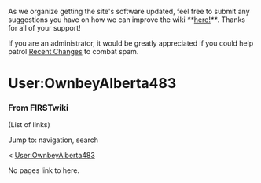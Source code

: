 As we organize getting the site's software updated, feel free to submit any
suggestions you have on how we can improve the wiki
_**_[here!](/index.php/User:Hallry/Suggestions "User:Hallry/Suggestions"
)_**_. Thanks for all of your support!

If you are an administrator, it would be greatly appreciated if you could help
patrol [Recent Changes](/index.php/Special:Recentchanges
"Special:Recentchanges" ) to combat spam.

# User:OwnbeyAlberta483

### From FIRSTwiki

(List of links)

Jump to: navigation, search

&lt;
[User:OwnbeyAlberta483](/index.php?title=User:OwnbeyAlberta483&redirect=no
"User:OwnbeyAlberta483" )  

No pages link to here.

